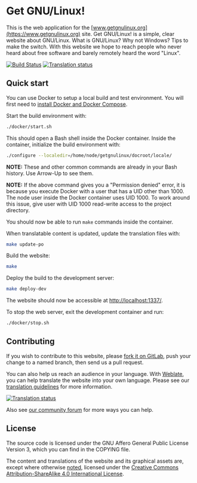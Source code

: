 # Get GNU/Linux!

This is the web application for the
[www.getgnulinux.org](https://www.getgnulinux.org) site. Get GNU/Linux! is a
simple, clear website about GNU/Linux. What is GNU/Linux? Why not Windows? Tips
to make the switch. With this website we hope to reach people who never heard
about free software and barely remotely heard the word "Linux".

[![Build Status](https://gitlab.com/getgnulinux/getgnulinux/badges/master/pipeline.svg)](https://gitlab.com/getgnulinux/getgnulinux)
[![Translation status](https://hosted.weblate.org/widgets/getgnulinux/-/svg-badge.svg)](https://hosted.weblate.org/engage/getgnulinux/)

## Quick start

You can use Docker to setup a local build and test environment. You will first
need to [install Docker and Docker Compose](https://docs.docker.com/engine/install/).

Start the build environment with:

```bash
./docker/start.sh
```

This should open a Bash shell inside the Docker container.
Inside the container, initialize the build environment with:

```bash
./configure --localedir=/home/node/getgnulinux/docroot/locale/
```

**NOTE:** These and other common commands are already in your Bash history. Use
Arrow-Up to see them.

**NOTE:** If the above command gives you a "Permission denied" error, it is
because you execute Docker with a user that has a UID other than 1000. The node
user inside the Docker container uses UID 1000. To work around this issue, give
user with UID 1000 read-write access to the project directory.

You should now be able to run `make` commands inside the container.

When translatable content is updated, update the translation files with:

```bash
make update-po
```

Build the website:

```bash
make
```

Deploy the build to the development server:

```bash
make deploy-dev
```

The website should now be accessible at <http://localhost:1337/>.

To stop the web server, exit the development container and run:

```bash
./docker/stop.sh
```


## Contributing

If you wish to contribute to this website, please [fork it on
GitLab](https://gitlab.com/getgnulinux/getgnulinux), push your change to a
named branch, then send us a pull request.

You can also help us reach an audience in your language. With
[Weblate](https://hosted.weblate.org/engage/getgnulinux/), you can help
translate the website into your own language. Please see our [translation
guidelines](https://community.getgnulinux.org/t/about-the-translation-category/17)
for more information.

[![Translation status](https://hosted.weblate.org/widgets/getgnulinux/-/287x66-black.png)](https://hosted.weblate.org/engage/getgnulinux/)

Also see [our community
forum](https://community.getgnulinux.org/t/help-improve-getgnulinux-org/12) for
more ways you can help.


## License

The source code is licensed under the GNU Affero General Public License Version
3, which you can find in the COPYING file.

The content and translations of the website and its graphical assets are,
except where otherwise [noted](https://www.getgnulinux.org/legal/), licensed
under the [Creative Commons Attribution-ShareAlike 4.0 International
License](https://creativecommons.org/licenses/by-sa/4.0/).
